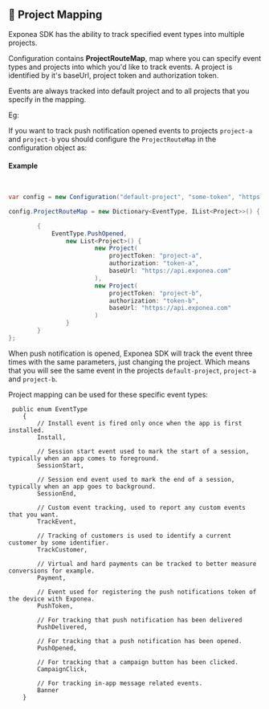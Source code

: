 

## 🌋 Project Mapping

Exponea SDK has the ability to track specified event types into multiple projects.

Configuration contains **ProjectRouteMap**,  map where you can specify event types and projects into which you'd like to track events. A project is identified by it's baseUrl, project token and authorization token.

Events are always tracked into default project and to all projects that you specify in the mapping.

Eg:

If you want to track push notification opened events to projects `project-a` and `project-b` you should configure the `ProjectRouteMap` in the configuration object as:

#### Example

``` csharp


var config = new Configuration("default-project", "some-token", "https://api.exponea.com");

config.ProjectRouteMap = new Dictionary<EventType, IList<Project>>() {

        {
            EventType.PushOpened,
                new List<Project>() {
                        new Project(
                            projectToken: "project-a",
                            authorization: "token-a",
                            baseUrl: "https://api.exponea.com"
                        ),
                        new Project(
                            projectToken: "project-b",
                            authorization: "token-b",
                            baseUrl: "https://api.exponea.com"
                        )
                }
        }
};
```

When push notification is opened, Exponea SDK will track the event three times with the same parameters, just changing the project. Which means that you will see the same event in the projects `default-project`, `project-a` and `project-b`.

Project mapping can be used for these specific event types:

```
 public enum EventType
    {
        // Install event is fired only once when the app is first installed.
        Install,

        // Session start event used to mark the start of a session, typically when an app comes to foreground.
        SessionStart,

        // Session end event used to mark the end of a session, typically when an app goes to background.
        SessionEnd,

        // Custom event tracking, used to report any custom events that you want.
        TrackEvent,

        // Tracking of customers is used to identify a current customer by some identifier.
        TrackCustomer,

        // Virtual and hard payments can be tracked to better measure conversions for example.
        Payment,

        // Event used for registering the push notifications token of the device with Exponea.
        PushToken,

        // For tracking that push notification has been delivered
        PushDelivered,

        // For tracking that a push notification has been opened.
        PushOpened,

        // For tracking that a campaign button has been clicked.
        CampaignClick,

        // For tracking in-app message related events.
        Banner
    }

```
